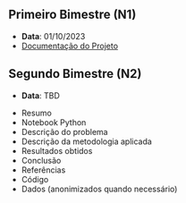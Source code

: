 ## Primeiro Bimestre (N1)

- **Data**: 01/10/2023
- [Documentação do Projeto](https://docs.google.com/document/d/1eDRShEviqRYQ0DbW0kTHy_T-yHwc5TrfJVWbNj090OU/edit?usp=sharing)
## Segundo Bimestre (N2)

- **Data**: TBD


* Resumo
* Notebook Python 
* Descrição do problema
* Descrição da metodologia aplicada
* Resultados obtidos
* Conclusão
* Referências
* Código
* Dados (anonimizados quando necessário)
